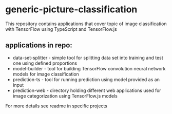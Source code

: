 # generic-picture-classification

This repository contains applications that cover topic of image classification with TensorFlow using TypeScript and TensorFlow.js

## applications in repo:
* data-set-splitter - simple tool for splitting data set into training and test one using defined proportions
* model-builder - tool for building TensorFlow convolution neural network models for image classification
* prediction-ts - tool for running prediction using model provided as an input
* prediction-web - directory holding different web applications used for image categorization using TensorFlow.js models

For more details see readme in specific projects